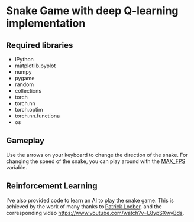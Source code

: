 # Snake Game with deep Q-learning implementation

## Required libraries
<ul>
    <li>IPython</li>
    <li>matplotlib.pyplot</li>
    <li>numpy</li>
    <li>pygame</li>
    <li>random</li>
    <li>collections</li>
    <li>torch</li>
    <li>torch.nn</li>
    <li>torch.optim</li>
    <li>torch.nn.functiona</li>
    <li>os</li>
</ul>

## Gameplay
Use the arrows on your keyboard to change the direction of the snake. For changing the speed of the snake, you can play around with the <a href="https://github.com/BurakKTopal/SmallPythonProjects/blob/main/SnakeGame/Main.py#L5">MAX_FPS</a> variable. 

## Reinforcement Learning
I've also provided code to learn an AI to play the snake game. This is achieved by the work of many thanks to <a href="https://github.com/patrickloeber">Patrick Loeber</a>. and the corresponding video https://www.youtube.com/watch?v=L8ypSXwyBds.
